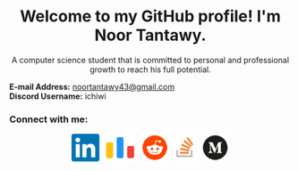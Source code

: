 <h1 align="center">Welcome to my GitHub profile! I'm Noor Tantawy.</h1>
<p align="center">A computer science student that is committed to personal and professional growth to reach his full potential.</p>

<b>E-mail Address:</b> noortantawy43@gmail.com<br>
<b>Discord Username:</b> ichiwi

<h3 align="left">Connect with me:</h3>
<p align="center">
<a href="https://linkedin.com/in/noortantawy" target="blank"><img align="center" src="https://raw.githubusercontent.com/iChiwi/iChiwi/refs/heads/main/src/LinkedIn.png" alt="LinkedIn Profile of Noor Tantawy" height="50" width="50" /></a>&nbsp;&nbsp;
<a href="https://codeforces.com/profile/noortantawy" target="blank"><img align="center" src="https://raw.githubusercontent.com/iChiwi/iChiwi/refs/heads/main/src/Codeforces.png" alt="Codeforces Profile of Noor Tantawy" height="50" width="50" /></a>&nbsp;&nbsp;
<a href="https://reddit.com/user/iChiwi" target="blank"><img align="center" src="https://raw.githubusercontent.com/iChiwi/iChiwi/refs/heads/main/src/Reddit.png" alt="Reddit Profile of iChiwi" height="50" width="50" /></a>
<a href="https://stackoverflow.com/users/17390236" target="blank"><img align="center" src="https://raw.githubusercontent.com/iChiwi/iChiwi/refs/heads/main/src/Stackoverflow.png" alt="Stack Overflow Profile of Noor Tantawy" height="50" width="50" /></a>
<a href="https://medium.com/@noortantawy" target="blank"><img align="center" src="https://raw.githubusercontent.com/iChiwi/iChiwi/refs/heads/main/src/Medium.png" alt="Medium Profile of Noor Tantawy" height="50" width="50" /></a>
</p>

